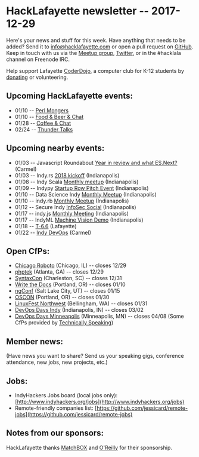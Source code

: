 # HackLafayette newsletter -- 2017-12-29

Here's your news and stuff for this week. Have anything that needs to be added? Send it to info@hacklafayette.com or open a pull request on [GitHub](https://github.com/hacklafayette/newsletter). Keep in touch with us via the [Meetup group](https://www.meetup.com/hacklafayette/), [Twitter](https://twitter.com/hacklafayette), or in the #hacklala channel on Freenode IRC.

Help support Lafayette [CoderDojo](http://www.greaterlafayettecommerce.com/greater-lafayette-coder-dojo), a computer club for K-12 students by [donating](https://www.generosity.com/education-fundraising/be-a-bit-in-our-byte) or volunteering.

## Upcoming HackLafayette events:
* 01/10 -- [Perl Mongers](https://www.meetup.com/hacklafayette/events/245731375/)
* 01/10 -- [Food & Beer & Chat](https://www.meetup.com/hacklafayette/events/qjsqplyxcbnb/)
* 01/28 -- [Coffee & Chat](https://www.meetup.com/hacklafayette/events/pcmxklyxcblc/)
* 02/24 -- [Thunder Talks](https://www.meetup.com/hacklafayette/events/245535886/)

## Upcoming nearby events:
* 01/03 -- Javascript Roundabout [Year in review and what ES.Next?](https://www.meetup.com/carmel-javascript-roundabout/events/244787032/) (Carmel)
* 01/03 -- Indy.rs [2018 kickoff](https://www.meetup.com/indyrs/events/245944859/) (Indianapolis)
* 01/08 -- Indy Scala [Monthly meetup](https://www.meetup.com/IndyScala/events/245719583/) (Indianapolis)
* 01/09 -- Indypy [Startup Row Pitch Event](https://www.meetup.com/indypy/events/242417853/) (Indianapolis)
* 01/10 -- Data Science Indy [Monthly Meetup](https://www.meetup.com/dsindy/events/245231977/) (Indianapolis)
* 01/10 -- indy.rb [Monthly Meetup](https://www.meetup.com/indyrb/events/245604192/) (Indianapolis)
* 01/12 -- Secure Indy [InfoSec Social](https://www.meetup.com/SecureIndy/events/244372943/) (Indianapolis)
* 01/17 -- indy.js [Monthly Meeting](https://www.meetup.com/indyjs/events/245144168/) (Indianapolis)
* 01/17 -- IndyML [Machine Vision Demo](https://www.meetup.com/IndyML/events/245254642/) (Indianapolis)
* 01/18 -- [T-6.6](https://www.meetup.com/tminus/events/245882448/) (Lafayette)
* 01/22 -- [Indy DevOps](https://www.meetup.com/IndyDevOps/events/244308036/) (Carmel)

## Open CfPs:
* [Chicago Roboto](http://chicagoroboto.com/call-for-papers/) (Chicago, IL) -- closes 12/29
* [phptek](https://tek.phparch.com/call-for-speakers) (Atlanta, GA) -- closes 12/29
* [SyntaxCon](https://www.papercall.io/syntaxcon2018) (Charleston, SC) -- closes 12/31
* [Write the Docs](http://www.writethedocs.org/conf/portland/2018/cfp/) (Portland, OR) -- closes 01/10
* [ngConf](https://docs.google.com/forms/d/e/1FAIpQLSc_sWRfsyNsq7CRdHqjLaSM_bgL_z-WoEHAltQr8a-2y4yKmg/viewform) (Salt Lake City, UT) -- closes 01/15
* [OSCON](https://conferences.oreilly.com/oscon/oscon-or/public/cfp/615) (Portland, OR) -- closes 01/30
* [LinuxFest Northwest](https://linuxfestnorthwest.org/conferences/lfnw18) (Bellingham, WA) -- closes 01/31
* [DevOps Days Indy](https://www.papercall.io/devopsdaysindy) (Indianapolis, IN) -- closes 03/02
* [DevOps Days Minneapolis](https://www.devopsdays.org/events/2018-minneapolis/propose/) (Minneapolis, MN) -- closes 04/08
(Some CfPs provided by [Technically Speaking](https://techspeak.email/)) 

## Member news:
(Have news you want to share? Send us your speaking gigs, conference attendance, new jobs, new projects, etc.)

## Jobs:
* IndyHackers Jobs board (local jobs only): [http://www.indyhackers.org/jobs](http://www.indyhackers.org/jobs)
* Remote-friendly companies list: [https://github.com/jessicard/remote-jobs](https://github.com/jessicard/remote-jobs)

## Notes from our sponsors:

HackLafayette thanks [MatchBOX](http://matchboxstudio.org/) and [O'Reilly](http://www.oreilly.com/) for their sponsorship.
